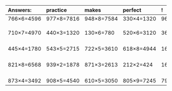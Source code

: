 | Answers: | practice | makes | perfect | ! |
| :--- | :--- | :--- | :--- | :--- |
| 766×6=4596 | 977×8=7816 | 948×8=7584 | 330×4=1320 | 967×5=4835 | 
|   |   |   |   |   | 
|   |   |   |   |   | 
|   |   |   |   |   | 
| 710×7=4970 | 440×3=1320 | 130×6=780 | 520×6=3120 | 360×4=1440 | 
|   |   |   |   |   | 
|   |   |   |   |   | 
|   |   |   |   |   | 
|   |   |   |   |   | 
| 445×4=1780 | 543×5=2715 | 722×5=3610 | 618×8=4944 | 169×3=507 | 
|   |   |   |   |   | 
|   |   |   |   |   | 
|   |   |   |   |   | 
|   |   |   |   |   | 
| 821×8=6568 | 939×2=1878 | 871×3=2613 | 212×2=424 | 163×4=652 | 
|   |   |   |   |   | 
|   |   |   |   |   | 
|   |   |   |   |   | 
|   |   |   |   |   | 
| 873×4=3492 | 908×5=4540 | 610×5=3050 | 805×9=7245 | 798×5=3990 | 
